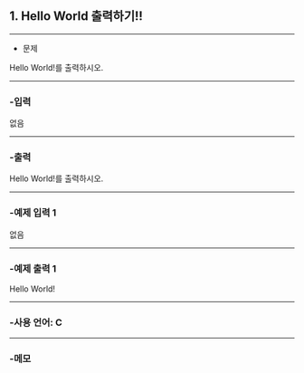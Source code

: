 ## 1. Hello World 출력하기!!

---

+ 문제

Hello World!를 출력하시오.

---


### -입력

없음

---

### -출력

Hello World!를 출력하시오.

---
 
### -예제 입력 1 

없음

---

### -예제 출력 1 

Hello World!

---

### -사용 언어: C

---

### -메모



